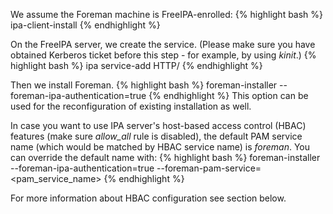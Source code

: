 
We assume the Foreman machine is FreeIPA-enrolled:
{% highlight bash %}
ipa-client-install
{% endhighlight %}

On the FreeIPA server, we create the service.
(Please make sure you have obtained Kerberos ticket before this step - for example, by using *kinit*.)
{% highlight bash %}
ipa service-add HTTP/<the-foreman-fqdn>
{% endhighlight %}

Then we install Foreman.
{% highlight bash %}
foreman-installer --foreman-ipa-authentication=true
{% endhighlight %}
This option can be used for the reconfiguration of existing installation as well.

In case you want to use IPA server's host-based access control (HBAC) features (make sure *allow_all* rule is disabled), the default PAM service name (which would be matched by HBAC service name) is *foreman*. You can override the default name with:
{% highlight bash %}
foreman-installer --foreman-ipa-authentication=true --foreman-pam-service=<pam_service_name>
{% endhighlight %}

For more information about HBAC configuration see section below.
